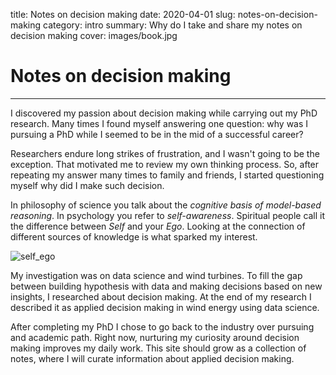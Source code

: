 title: Notes on decision making
date: 2020-04-01
slug: notes-on-decision-making
category: intro
summary: Why do I take and share my notes on decision making
cover: images/book.jpg

# Notes on decision making
---

I discovered my passion about decision making while carrying out my PhD research. Many times I found myself answering one question: why was I pursuing a PhD while I seemed to be in the mid of a successful career?

Researchers endure long strikes of frustration, and I wasn't going to be the exception. That motivated me to review my own thinking process. So, after repeating my answer many times to family and friends, I started questioning myself why did I make such decision.

In philosophy of science you talk about the _cognitive basis of model-based reasoning_. In psychology you refer to _self-awareness_. Spiritual people call it the difference between _Self_ and your _Ego_. Looking at the connection of different sources of knowledge is what sparked my interest.

![self_ego]({attach}../images/self_ego.png)

My investigation was on data science and wind turbines. To fill the gap between building hypothesis with data and making decisions based on new insights, I researched about decision making. At the end of my research I described it as applied decision making in wind energy using data science.

After completing my PhD I chose to go back to the industry over pursuing and academic path. Right now, nurturing my curiosity around decision making improves my daily work. This site should grow as a collection of notes, where I will curate information about applied decision making.
